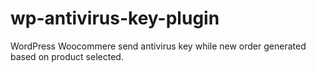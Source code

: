 # wp-antivirus-key-plugin
WordPress Woocommere send antivirus key while new order generated based on product selected.
